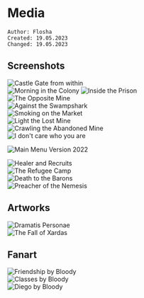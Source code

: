 # Media

```
Author: Flosha
Created: 19.05.2023
Changed: 19.05.2023
```


## Screenshots

![Castle Gate from within](/promo/screens/orpheus/balcony-outside-work.png)  
![Morning in the Colony](/promo/screens/orpheus/morning.png) 
![Inside the Prison](/promo/screens/orpheus/InsideThePrison2.jpg)  
![The Opposite Mine](/promo/screens/orpheus/the-opposite-mine-sm.jpg)  
![Against the Swampshark](/promo/screens/orpheus/against-the-swampshark.png)  
![Smoking on the Market](/promo/screens/orpheus/smoking-on-the-market.png)  
![Light the Lost Mine](/promo/screens/orpheus/light-the-lost-mine-sm.jpg)  
![Crawling the Abandoned Mine](/promo/screens/orpheus/crawling-the-abandoned-mine.png)  
![I don't care who you are](/promo/screens/orpheus/i-dont-care-who-you-are-sm.jpg)  

![Main Menu Version 2022](/promo/screens/orpheus/menu-orpheus-v2.png)  

![Healer and Recruits](/promo/screens/nemesis/healer-and-recruits.png)  
![The Refugee Camp](/promo/screens/nemesis/the-refugee-camp.png)  
![Death to the Barons](/promo/screens/nemesis/death-to-the-barons2.png)  
![Preacher of the Nemesis](/promo/screens/nemesis/preacher-of-the-nemesis.png)  


## Artworks

![Dramatis Personae](/promo/artworks/dramatispersonae.png)  
![The Fall of Xardas](/promo/artworks/Phoenix_TheFallofXardas_ArtworkV2.png)  


<!-- ## Wallpaper -->


## Fanart
![Friendship by Bloody](/promo/fanart/friendship-sm.jpg)  
![Classes by Bloody](/promo/fanart/classes_by_Bloody.png)  
![Diego by Bloody](/promo/fanart/diego_by_Bloody.png)  